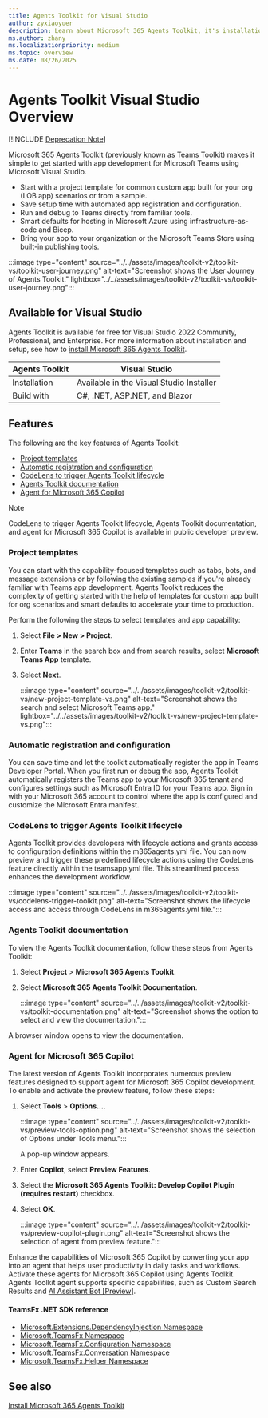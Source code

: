 ```yaml
---
title: Agents Toolkit for Visual Studio
author: zyxiaoyuer
description: Learn about Microsoft 365 Agents Toolkit, it's installation, navigation, and user journey. Agents Toolkit is available for Visual Studio.
ms.author: zhany
ms.localizationpriority: medium
ms.topic: overview
ms.date: 08/26/2025
---
```


# Agents Toolkit Visual Studio Overview

[!INCLUDE [Deprecation Note](../../includes/deprecation-note-teamsfxsdk.md)]

Microsoft 365 Agents Toolkit (previously known as Teams Toolkit) makes it simple to get started with app development for Microsoft Teams using Microsoft Visual Studio.

* Start with a project template for common custom app built for your org (LOB app) scenarios or from a sample.
* Save setup time with automated app registration and configuration.
* Run and debug to Teams directly from familiar tools.
* Smart defaults for hosting in Microsoft Azure using infrastructure-as-code and Bicep.
* Bring your app to your organization or the Microsoft Teams Store using built-in publishing tools.

:::image type="content" source="../../assets/images/toolkit-v2/toolkit-vs/toolkit-user-journey.png" alt-text="Screenshot shows the User Journey of Agents Toolkit." lightbox="../../assets/images/toolkit-v2/toolkit-vs/toolkit-user-journey.png":::

## Available for Visual Studio

Agents Toolkit is available for free for Visual Studio 2022 Community, Professional, and Enterprise. For more information about installation and setup, see how to [install Microsoft 365 Agents Toolkit](./install-Teams-Toolkit-vs.md).

| Agents Toolkit | Visual Studio |
| - | ------------- |
| Installation | Available in the Visual Studio Installer |
| Build with | C#, .NET, ASP.NET, and Blazor |

## Features

The following are the key features of Agents Toolkit:

* [Project templates](#project-templates)
* [Automatic registration and configuration](#automatic-registration-and-configuration)
* [CodeLens to trigger Agents Toolkit lifecycle](#codelens-to-trigger-agents-toolkit-lifecycle)
* [Agents Toolkit documentation](#agents-toolkit-documentation)
* [Agent for Microsoft 365 Copilot](#agent-for-microsoft-365-copilot)

> [!NOTE]
> CodeLens to trigger Agents Toolkit lifecycle, Agents Toolkit documentation, and agent for Microsoft 365 Copilot is available in public developer preview.

### Project templates

You can start with the capability-focused templates such as tabs, bots, and message extensions or by following the existing samples if you're already familiar with Teams app development. Agents Toolkit reduces the complexity of getting started with the help of templates for custom app built for org scenarios and smart defaults to accelerate your time to production.

Perform the following the steps to select templates and app capability:

1. Select **File > New > Project**.

1. Enter **Teams** in the search box and from search results, select **Microsoft Teams App** template.

1. Select **Next**.

   :::image type="content" source="../../assets/images/toolkit-v2/toolkit-vs/new-project-template-vs.png" alt-text="Screenshot shows the search and select Microsoft Teams app." lightbox="../../assets/images/toolkit-v2/toolkit-vs/new-project-template-vs.png":::

### Automatic registration and configuration

You can save time and let the toolkit automatically register the app in Teams Developer Portal. When you first run or debug the app, Agents Toolkit automatically registers the Teams app to your Microsoft 365 tenant and configures settings such as Microsoft Entra ID for your Teams app. Sign in with your Microsoft 365 account to control where the app is configured and customize the Microsoft Entra manifest.

### CodeLens to trigger Agents Toolkit lifecycle

Agents Toolkit provides developers with lifecycle actions and grants access to configuration definitions within the m365agents.yml file. You can now preview and trigger these predefined lifecycle actions using the CodeLens feature directly within the teamsapp.yml file. This streamlined process enhances the development workflow.

   :::image type="content" source="../../assets/images/toolkit-v2/toolkit-vs/codelens-trigger-toolkit.png" alt-text="Screenshot shows the lifecycle access and access through CodeLens in m365agents.yml file.":::

### Agents Toolkit documentation

To view the Agents Toolkit documentation, follow these steps from Agents Toolkit:

1. Select **Project** > **Microsoft 365 Agents Toolkit**.

1. Select **Microsoft 365 Agents Toolkit Documentation**.

   :::image type="content" source="../../assets/images/toolkit-v2/toolkit-vs/toolkit-documentation.png" alt-text="Screenshot shows the option to select and view the documentation.":::

A browser window opens to view the documentation.

### Agent for Microsoft 365 Copilot

The latest version of Agents Toolkit incorporates numerous preview features designed to support agent for Microsoft 365 Copilot development. To enable and activate the preview feature, follow these steps:

1. Select **Tools** > **Options...**.

   :::image type="content" source="../../assets/images/toolkit-v2/toolkit-vs/preview-tools-option.png" alt-text="Screenshot shows the selection of Options under Tools menu.":::

    A pop-up window appears.

1. Enter **Copilot**, select **Preview Features**.

1. Select the **Microsoft 365 Agents Toolkit: Develop Copilot Plugin (requires restart)** checkbox.

1. Select **OK**.

   :::image type="content" source="../../assets/images/toolkit-v2/toolkit-vs/preview-copilot-plugin.png" alt-text="Screenshot shows the selection of agent from preview feature.":::

Enhance the capabilities of Microsoft 365 Copilot by converting your app into an agent that helps user productivity in daily tasks and workflows. Activate these agents for Microsoft 365 Copilot using Agents Toolkit. Agents Toolkit agent supports specific capabilities, such as Custom Search Results and [AI Assistant Bot [Preview]](/microsoft-365-copilot/extensibility/).

#### TeamsFx .NET SDK reference

* [Microsoft.Extensions.DependencyInjection Namespace](/../dotnet/api/Microsoft.Extensions.DependencyInjection)
* [Microsoft.TeamsFx Namespace](/../dotnet/api/Microsoft.TeamsFx)
* [Microsoft.TeamsFx.Configuration Namespace](/../dotnet/api/Microsoft.TeamsFx.Configuration)
* [Microsoft.TeamsFx.Conversation Namespace](/../dotnet/api/Microsoft.TeamsFx.Conversation)
* [Microsoft.TeamsFx.Helper Namespace](/../dotnet/api/Microsoft.TeamsFx.Helper)

## See also

[Install Microsoft 365 Agents Toolkit](install-Teams-Toolkit-vs.md)

